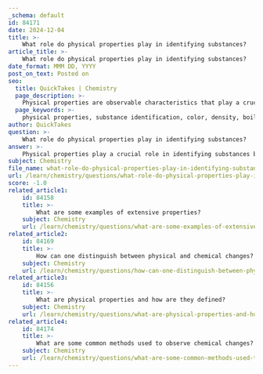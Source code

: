 ```yaml
---
_schema: default
id: 84171
date: 2024-12-04
title: >-
    What role do physical properties play in identifying substances?
article_title: >-
    What role do physical properties play in identifying substances?
date_format: MMM DD, YYYY
post_on_text: Posted on
seo:
  title: QuickTakes | Chemistry
  page_description: >-
    Physical properties are observable characteristics that play a crucial role in identifying and distinguishing substances based on attributes like color, density, boiling point, melting point, conductivity, and malleability.
  page_keywords: >-
    physical properties, substance identification, color, density, boiling point, melting point, conductivity, malleability, intensive properties, extensive properties, material selection, quality control, medical diagnostics
author: QuickTakes
question: >-
    What role do physical properties play in identifying substances?
answer: >-
    Physical properties play a crucial role in identifying substances because they are characteristics that can be observed or measured without altering the substance's chemical identity. These properties allow for the differentiation between various materials based on their unique attributes. \n\nSome common physical properties used for identification include:\n\n1. **Color**: The color of a substance can provide immediate visual cues about its identity.\n2. **Density**: Density is defined as the mass of a substance divided by its volume ($\text{Density} = \frac{\text{Mass}}{\text{Volume}}$). It is a key intensive property that remains constant regardless of the amount of substance present, making it particularly useful for identification.\n3. **Boiling Point and Melting Point**: These temperature points at which a substance changes state are unique to each material and can be used to confirm its identity.\n4. **Conductivity**: The ability of a substance to conduct electricity can also help in distinguishing between different materials, such as metals versus non-metals.\n5. **Malleability**: This property refers to a substance's ability to be molded or shaped, which is particularly relevant for metals.\n\nExtensive properties, such as mass and volume, are not useful for identification because they depend on the amount of substance present. In contrast, intensive properties like those mentioned above are inherent to the substance itself and provide reliable means for identification.\n\nIn practical applications, physical properties are essential in various fields, including material selection for construction and manufacturing, quality control in production processes, and even in medical diagnostics where specific substances need to be identified. Overall, the unique set of physical properties associated with each substance allows for effective identification and classification in both scientific and industrial contexts.
subject: Chemistry
file_name: what-role-do-physical-properties-play-in-identifying-substances.md
url: /learn/chemistry/questions/what-role-do-physical-properties-play-in-identifying-substances
score: -1.0
related_article1:
    id: 84158
    title: >-
        What are some examples of extensive properties?
    subject: Chemistry
    url: /learn/chemistry/questions/what-are-some-examples-of-extensive-properties
related_article2:
    id: 84169
    title: >-
        How can one distinguish between physical and chemical changes?
    subject: Chemistry
    url: /learn/chemistry/questions/how-can-one-distinguish-between-physical-and-chemical-changes
related_article3:
    id: 84156
    title: >-
        What are physical properties and how are they defined?
    subject: Chemistry
    url: /learn/chemistry/questions/what-are-physical-properties-and-how-are-they-defined
related_article4:
    id: 84174
    title: >-
        What are some common methods used to observe chemical changes?
    subject: Chemistry
    url: /learn/chemistry/questions/what-are-some-common-methods-used-to-observe-chemical-changes
---
```


&nbsp;
